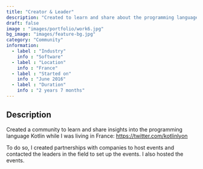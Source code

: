 ```yaml
---
title: "Creator & Leader"
description: "Created to learn and share about the programming language Kotlin"
draft: false
image : "images/portfolio/work6.jpg"
bg_image: "images/feature-bg.jpg"
category: "Community"
information:
  - label : "Industry"
    info : "Software"  
  - label : "Location"
    info : "France"
  - label : "Started on"
    info : "June 2016"
  - label : "Duration"
    info : "2 years 7 months"
---
```


## Description

Created a community to learn and share insights into the programming language Kotlin while I was living in France:
https://twitter.com/kotlinlyon

To do so, I created partnerships with companies to host events and contacted the leaders in the field to set up the events. I also hosted the events.
